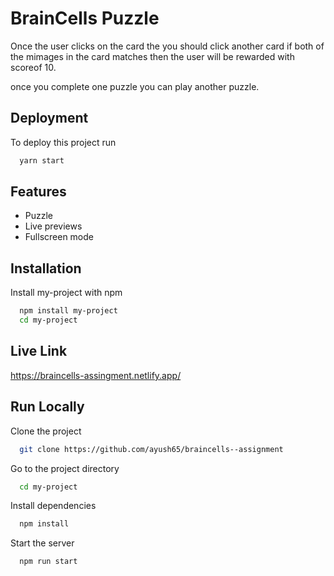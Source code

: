 
# BrainCells Puzzle

Once the user clicks on the card the you should click another card if both of the mimages in the card matches then the user will be rewarded with scoreof 10.

once you complete one puzzle you can play another puzzle.


 


## Deployment

To deploy this project run

```bash
  yarn start
```


## Features

- Puzzle
- Live previews
- Fullscreen mode


## Installation

Install my-project with npm

```bash
  npm install my-project
  cd my-project
```
    
## Live Link

https://braincells-assingment.netlify.app/


## Run Locally

Clone the project

```bash
  git clone https://github.com/ayush65/braincells--assignment
```

Go to the project directory

```bash
  cd my-project
```

Install dependencies

```bash
  npm install
```

Start the server

```bash
  npm run start
```

